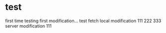 # test
first time testing
first modification...
test fetch
local modification 111 222 333
server modification 111

